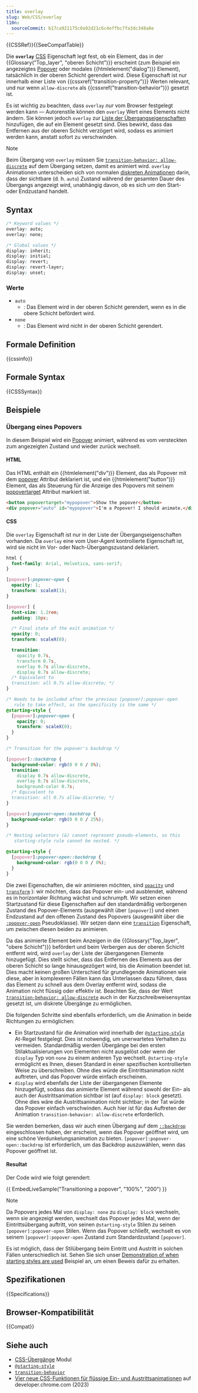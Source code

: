 ```yaml
---
title: overlay
slug: Web/CSS/overlay
l10n:
  sourceCommit: b17ca921175c0a92d21c6c4effbc7fa3dc348a8e
---
```


{{CSSRef}}{{SeeCompatTable}}

Die **`overlay`** [CSS](/de/docs/Web/CSS) Eigenschaft legt fest, ob ein Element, das in der {{Glossary("Top_layer", "oberen Schicht")}} erscheint (zum Beispiel ein angezeigtes [Popover](/de/docs/Web/API/Popover_API) oder modales {{htmlelement("dialog")}} Element), tatsächlich in der oberen Schicht gerendert wird. Diese Eigenschaft ist nur innerhalb einer Liste von {{cssxref("transition-property")}} Werten relevant, und nur wenn `allow-discrete` als {{cssxref("transition-behavior")}} gesetzt ist.

Es ist wichtig zu beachten, dass `overlay` _nur_ vom Browser festgelegt werden kann — Autorenstile können den `overlay` Wert eines Elements nicht ändern. Sie können jedoch `overlay` zur [Liste der Übergangseigenschaften](/de/docs/Web/CSS/transition-property) hinzufügen, die auf ein Element gesetzt sind. Dies bewirkt, dass das Entfernen aus der oberen Schicht verzögert wird, sodass es animiert werden kann, anstatt sofort zu verschwinden.

> [!NOTE]
> Beim Übergang von `overlay` müssen Sie [`transition-behavior: allow-discrete`](/de/docs/Web/CSS/transition-behavior) auf dem Übergang setzen, damit es animiert wird. `overlay` Animationen unterscheiden sich von normalen [diskreten Animationen](/de/docs/Web/CSS/CSS_animated_properties#discrete) darin, dass der sichtbare (d. h. `auto`) Zustand während der gesamten Dauer des Übergangs angezeigt wird, unabhängig davon, ob es sich um den Start- oder Endzustand handelt.

## Syntax

```css
/* Keyword values */
overlay: auto;
overlay: none;

/* Global values */
display: inherit;
display: initial;
display: revert;
display: revert-layer;
display: unset;
```

### Werte

- `auto`
  - : Das Element wird in der oberen Schicht gerendert, wenn es in die obere Schicht befördert wird.
- `none`
  - : Das Element wird nicht in der oberen Schicht gerendert.

## Formale Definition

{{cssinfo}}

## Formale Syntax

{{CSSSyntax}}

## Beispiele

### Übergang eines Popovers

In diesem Beispiel wird ein [Popover](/de/docs/Web/API/Popover_API) animiert, während es vom versteckten zum angezeigten Zustand und wieder zurück wechselt.

#### HTML

Das HTML enthält ein {{htmlelement("div")}} Element, das als Popover mit dem [popover](/de/docs/Web/HTML/Global_attributes/popover) Attribut deklariert ist, und ein {{htmlelement("button")}} Element, das als Steuerung für die Anzeige des Popovers mit seinem [popovertarget](/de/docs/Web/HTML/Element/button#popovertarget) Attribut markiert ist.

```html
<button popovertarget="mypopover">Show the popover</button>
<div popover="auto" id="mypopover">I'm a Popover! I should animate.</div>
```

#### CSS

Die `overlay` Eigenschaft ist nur in der Liste der Übergangseigenschaften vorhanden. Da `overlay` eine vom User-Agent kontrollierte Eigenschaft ist, wird sie nicht im Vor- oder Nach-Übergangszustand deklariert.

```css
html {
  font-family: Arial, Helvetica, sans-serif;
}

[popover]:popover-open {
  opacity: 1;
  transform: scaleX(1);
}

[popover] {
  font-size: 1.2rem;
  padding: 10px;

  /* Final state of the exit animation */
  opacity: 0;
  transform: scaleX(0);

  transition:
    opacity 0.7s,
    transform 0.7s,
    overlay 0.7s allow-discrete,
    display 0.7s allow-discrete;
  /* Equivalent to
  transition: all 0.7s allow-discrete; */
}

/* Needs to be included after the previous [popover]:popover-open
   rule to take effect, as the specificity is the same */
@starting-style {
  [popover]:popover-open {
    opacity: 0;
    transform: scaleX(0);
  }
}

/* Transition for the popover's backdrop */

[popover]::backdrop {
  background-color: rgb(0 0 0 / 0%);
  transition:
    display 0.7s allow-discrete,
    overlay 0.7s allow-discrete,
    background-color 0.7s;
  /* Equivalent to
  transition: all 0.7s allow-discrete; */
}

[popover]:popover-open::backdrop {
  background-color: rgb(0 0 0 / 25%);
}

/* Nesting selectors (&) cannot represent pseudo-elements, so this 
   starting-style rule cannot be nested. */

@starting-style {
  [popover]:popover-open::backdrop {
    background-color: rgb(0 0 0 / 0%);
  }
}
```

Die zwei Eigenschaften, die wir animieren möchten, sind [`opacity`](/de/docs/Web/CSS/opacity) und [`transform`](/de/docs/Web/CSS/transform) ): wir möchten, dass das Popover ein- und ausblendet, während es in horizontaler Richtung wächst und schrumpft. Wir setzen einen Startzustand für diese Eigenschaften auf den standardmäßig verborgenen Zustand des Popover-Elements (ausgewählt über `[popover]`) und einen Endzustand auf den offenen Zustand des Popovers (ausgewählt über die [`:popover-open`](/de/docs/Web/CSS/:popover-open) Pseudoklasse). Wir setzen dann eine [`transition`](/de/docs/Web/CSS/transition) Eigenschaft, um zwischen diesen beiden zu animieren.

Da das animierte Element beim Anzeigen in die {{Glossary("Top_layer", "obere Schicht")}} befördert und beim Verbergen aus der oberen Schicht entfernt wird, wird `overlay` der Liste der übergangenen Elemente hinzugefügt. Dies stellt sicher, dass das Entfernen des Elements aus der oberen Schicht so lange hinausgezögert wird, bis die Animation beendet ist. Dies macht keinen großen Unterschied für grundlegende Animationen wie diese, aber in komplexeren Fällen kann das Unterlassen dazu führen, dass das Element zu schnell aus dem Overlay entfernt wird, sodass die Animation nicht flüssig oder effektiv ist. Beachten Sie, dass der Wert [`transition-behavior: allow-discrete`](/de/docs/Web/CSS/transition-behavior) auch in der Kurzschreibweisensyntax gesetzt ist, um diskrete Übergänge zu ermöglichen.

Die folgenden Schritte sind ebenfalls erforderlich, um die Animation in beide Richtungen zu ermöglichen:

- Ein Startzustand für die Animation wird innerhalb der [`@starting-style`](/de/docs/Web/CSS/@starting-style) At-Regel festgelegt. Dies ist notwendig, um unerwartetes Verhalten zu vermeiden. Standardmäßig werden Übergänge bei den ersten Stilaktualisierungen von Elementen nicht ausgelöst oder wenn der `display` Typ von `none` zu einem anderen Typ wechselt. `@starting-style` ermöglicht es Ihnen, diesen Standard in einer spezifischen kontrollierten Weise zu überschreiben. Ohne dies würde die Eintrittsanimation nicht auftreten, und das Popover würde einfach erscheinen.
- `display` wird ebenfalls der Liste der übergangenen Elemente hinzugefügt, sodass das animierte Element während sowohl der Ein- als auch der Austrittsanimation sichtbar ist (auf `display: block` gesetzt). Ohne dies wäre die Austrittsanimation nicht sichtbar; in der Tat würde das Popover einfach verschwinden. Auch hier ist für das Auftreten der Animation `transition-behavior: allow-discrete` erforderlich.

Sie werden bemerken, dass wir auch einen Übergang auf dem [`::backdrop`](/de/docs/Web/CSS/::backdrop) eingeschlossen haben, der erscheint, wenn das Popover geöffnet wird, um eine schöne Verdunkelungsanimation zu bieten. `[popover]:popover-open::backdrop` ist erforderlich, um das Backdrop auszuwählen, wenn das Popover geöffnet ist.

#### Resultat

Der Code wird wie folgt gerendert:

{{ EmbedLiveSample("Transitioning a popover", "100%", "200") }}

> [!NOTE]
> Da Popovers jedes Mal von `display: none` zu `display: block` wechseln, wenn sie angezeigt werden, wechselt das Popover jedes Mal, wenn der Eintrittsübergang auftritt, von seinen `@starting-style` Stilen zu seinen `[popover]:popover-open` Stilen. Wenn das Popover schließt, wechselt es von seinem `[popover]:popover-open` Zustand zum Standardzustand `[popover]`.
>
> Es ist möglich, dass der Stilübergang beim Eintritt und Austritt in solchen Fällen unterschiedlich ist. Sehen Sie sich unser [Demonstration of when starting styles are used](/de/docs/Web/CSS/@starting-style#demonstration_of_when_starting_styles_are_used) Beispiel an, um einen Beweis dafür zu erhalten.

## Spezifikationen

{{Specifications}}

## Browser-Kompatibilität

{{Compat}}

## Siehe auch

- [CSS-Übergänge](/de/docs/Web/CSS/CSS_transitions) Modul
- [`@starting-style`](/de/docs/Web/CSS/@starting-style)
- [`transition-behavior`](/de/docs/Web/CSS/transition-behavior)
- [Vier neue CSS-Funktionen für flüssige Ein- und Austrittsanimationen](https://developer.chrome.com/blog/entry-exit-animations/) auf developer.chrome.com (2023)
